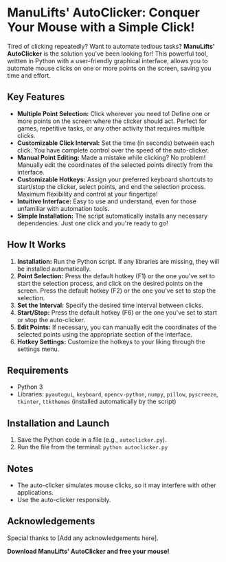 # ManuLifts' AutoClicker: Conquer Your Mouse with a Simple Click!

Tired of clicking repeatedly? Want to automate tedious tasks? **ManuLifts' AutoClicker** is the solution you've been looking for! This powerful tool, written in Python with a user-friendly graphical interface, allows you to automate mouse clicks on one or more points on the screen, saving you time and effort.

## Key Features

* **Multiple Point Selection:** Click wherever you need to! Define one or more points on the screen where the clicker should act. Perfect for games, repetitive tasks, or any other activity that requires multiple clicks.
* **Customizable Click Interval:** Set the time (in seconds) between each click. You have complete control over the speed of the auto-clicker.
* **Manual Point Editing:** Made a mistake while clicking? No problem! Manually edit the coordinates of the selected points directly from the interface.
* **Customizable Hotkeys:** Assign your preferred keyboard shortcuts to start/stop the clicker, select points, and end the selection process. Maximum flexibility and control at your fingertips!
* **Intuitive Interface:** Easy to use and understand, even for those unfamiliar with automation tools.
* **Simple Installation:** The script automatically installs any necessary dependencies. Just one click and you're ready to go!

## How It Works

1. **Installation:** Run the Python script. If any libraries are missing, they will be installed automatically.
2. **Point Selection:** Press the default hotkey (F1) or the one you've set to start the selection process, and click on the desired points on the screen. Press the default hotkey (F2) or the one you've set to stop the selection.
3. **Set the Interval:** Specify the desired time interval between clicks.
4. **Start/Stop:** Press the default hotkey (F6) or the one you've set to start or stop the auto-clicker.
5. **Edit Points:** If necessary, you can manually edit the coordinates of the selected points using the appropriate section of the interface.
6. **Hotkey Settings:** Customize the hotkeys to your liking through the settings menu.

## Requirements

* Python 3
* Libraries: `pyautogui`, `keyboard`, `opencv-python`, `numpy`, `pillow`, `pyscreeze`, `tkinter`, `ttkthemes` (installed automatically by the script)

## Installation and Launch

1. Save the Python code in a file (e.g., `autoclicker.py`).
2. Run the file from the terminal: `python autoclicker.py`

## Notes

* The auto-clicker simulates mouse clicks, so it may interfere with other applications.
* Use the auto-clicker responsibly.

## Acknowledgements

Special thanks to [Add any acknowledgements here].

**Download ManuLifts' AutoClicker and free your mouse!**

